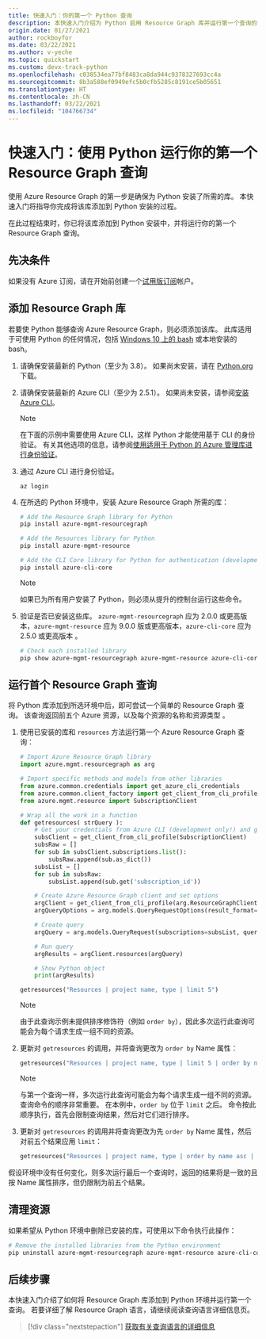 ```yaml
---
title: 快速入门：你的第一个 Python 查询
description: 本快速入门介绍为 Python 启用 Resource Graph 库并运行第一个查询的步骤。
origin.date: 01/27/2021
author: rockboyfor
ms.date: 03/22/2021
ms.author: v-yeche
ms.topic: quickstart
ms.custom: devx-track-python
ms.openlocfilehash: c038534ea77bf8483ca8da944c9378327693cc4a
ms.sourcegitcommit: 8b3a588ef0949efc5b0cfb5285c8191ce5b05651
ms.translationtype: HT
ms.contentlocale: zh-CN
ms.lasthandoff: 03/22/2021
ms.locfileid: "104766734"
---
```

# <a name="quickstart-run-your-first-resource-graph-query-using-python"></a>快速入门：使用 Python 运行你的第一个 Resource Graph 查询

使用 Azure Resource Graph 的第一步是确保为 Python 安装了所需的库。 本快速入门将指导你完成将该库添加到 Python 安装的过程。

在此过程结束时，你已将该库添加到 Python 安装中，并将运行你的第一个 Resource Graph 查询。

## <a name="prerequisites"></a>先决条件

如果没有 Azure 订阅，请在开始前创建一个[试用版订阅](https://www.microsoft.com/china/azure/index.html?fromtype=cn)帐户。

<!--NOT AVAILABLE ON [!INCLUDE [azure-cli-2-azurechinacloud-environment-parameter](../../../includes/azure-cli-2-azurechinacloud-environment-parameter.md)]-->

## <a name="add-the-resource-graph-library"></a>添加 Resource Graph 库

若要使 Python 能够查询 Azure Resource Graph，则必须添加该库。 此库适用于可使用 Python 的任何情况，包括 [Windows 10 上的 bash](https://docs.microsoft.com/windows/wsl/install-win10) 或本地安装的 bash。

1. 请确保安装最新的 Python（至少为 3.8）。 如果尚未安装，请在 [Python.org](https://www.python.org/downloads/) 下载。

1. 请确保安装最新的 Azure CLI（至少为 2.5.1）。 如果尚未安装，请参阅[安装 Azure CLI](https://docs.microsoft.com/cli/azure/install-azure-cli)。

   > [!NOTE]
   > 在下面的示例中需要使用 Azure CLI，这样 Python 才能使用基于 CLI 的身份验证。 有关其他选项的信息，请参阅[使用适用于 Python 的 Azure 管理库进行身份验证](https://docs.microsoft.com/azure/developer/python/azure-sdk-authenticate)。

1. 通过 Azure CLI 进行身份验证。

   ```azurecli
   az login
   ```

1. 在所选的 Python 环境中，安装 Azure Resource Graph 所需的库：

   ```bash
   # Add the Resource Graph library for Python
   pip install azure-mgmt-resourcegraph

   # Add the Resources library for Python
   pip install azure-mgmt-resource

   # Add the CLI Core library for Python for authentication (development only!)
   pip install azure-cli-core
   ```

   > [!NOTE]
   > 如果已为所有用户安装了 Python，则必须从提升的控制台运行这些命令。

1. 验证是否已安装这些库。 `azure-mgmt-resourcegraph` 应为 2.0.0 或更高版本，`azure-mgmt-resource` 应为 9.0.0 版或更高版本，`azure-cli-core` 应为 2.5.0 或更高版本  。

   ```bash
   # Check each installed library
   pip show azure-mgmt-resourcegraph azure-mgmt-resource azure-cli-core
   ```

## <a name="run-your-first-resource-graph-query"></a>运行首个 Resource Graph 查询

将 Python 库添加到所选环境中后，即可尝试一个简单的 Resource Graph 查询。 该查询返回前五个 Azure 资源，以及每个资源的名称和资源类型 。

1. 使用已安装的库和 `resources` 方法运行第一个 Azure Resource Graph 查询：

   ```python
   # Import Azure Resource Graph library
   import azure.mgmt.resourcegraph as arg

   # Import specific methods and models from other libraries
   from azure.common.credentials import get_azure_cli_credentials
   from azure.common.client_factory import get_client_from_cli_profile
   from azure.mgmt.resource import SubscriptionClient

   # Wrap all the work in a function
   def getresources( strQuery ):
       # Get your credentials from Azure CLI (development only!) and get your subscription list
       subsClient = get_client_from_cli_profile(SubscriptionClient)
       subsRaw = []
       for sub in subsClient.subscriptions.list():
           subsRaw.append(sub.as_dict())
       subsList = []
       for sub in subsRaw:
           subsList.append(sub.get('subscription_id'))

       # Create Azure Resource Graph client and set options
       argClient = get_client_from_cli_profile(arg.ResourceGraphClient)
       argQueryOptions = arg.models.QueryRequestOptions(result_format="objectArray")

       # Create query
       argQuery = arg.models.QueryRequest(subscriptions=subsList, query=strQuery, options=argQueryOptions)

       # Run query
       argResults = argClient.resources(argQuery)

       # Show Python object
       print(argResults)

   getresources("Resources | project name, type | limit 5")
   ```

   > [!NOTE]
   > 由于此查询示例未提供排序修饰符（例如 `order by`），因此多次运行此查询可能会为每个请求生成一组不同的资源。

1. 更新对 `getresources` 的调用，并将查询更改为 `order by` Name 属性：

   ```python
   getresources("Resources | project name, type | limit 5 | order by name asc")
   ```

   > [!NOTE]
   > 与第一个查询一样，多次运行此查询可能会为每个请求生成一组不同的资源。 查询命令的顺序非常重要。 在本例中，`order by` 位于 `limit` 之后。 命令按此顺序执行，首先会限制查询结果，然后对它们进行排序。

1. 更新对 `getresources` 的调用并将查询更改为先 `order by` Name 属性，然后对前五个结果应用 `limit`：

   ```python
   getresources("Resources | project name, type | order by name asc | limit 5")
   ```

假设环境中没有任何变化，则多次运行最后一个查询时，返回的结果将是一致的且按 Name 属性排序，但仍限制为前五个结果。

## <a name="clean-up-resources"></a>清理资源

如果希望从 Python 环境中删除已安装的库，可使用以下命令执行此操作：

```bash
# Remove the installed libraries from the Python environment
pip uninstall azure-mgmt-resourcegraph azure-mgmt-resource azure-cli-core
```

## <a name="next-steps"></a>后续步骤

本快速入门介绍了如何将 Resource Graph 库添加到 Python 环境并运行第一个查询。 若要详细了解 Resource Graph 语言，请继续阅读查询语言详细信息页。

> [!div class="nextstepaction"]
> [获取有关查询语言的详细信息](./concepts/query-language.md)

<!--Update_Description: update meta properties, wording update, update link-->
